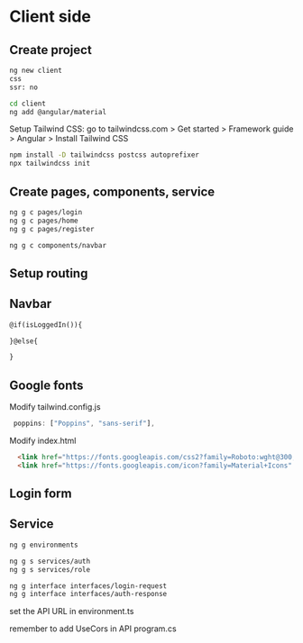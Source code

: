 # Client side

## Create project

```bash
ng new client
css
ssr: no

cd client
ng add @angular/material
```

Setup Tailwind CSS: go to tailwindcss.com > Get started > Framework guide > Angular > Install Tailwind CSS 

```bash
npm install -D tailwindcss postcss autoprefixer
npx tailwindcss init
```

## Create pages, components, service
  
```bash
ng g c pages/login
ng g c pages/home
ng g c pages/register 

ng g c components/navbar
```

## Setup routing

## Navbar

```html
@if(isLoggedIn()){

}@else{

}
```

## Google fonts

Modify tailwind.config.js

```js
 poppins: ["Poppins", "sans-serif"],
```

Modify index.html

```html
  <link href="https://fonts.googleapis.com/css2?family=Roboto:wght@300;400;500&display=swap" rel="stylesheet">
  <link href="https://fonts.googleapis.com/icon?family=Material+Icons" rel="stylesheet">
```

## Login form

## Service

```bash
ng g environments

ng g s services/auth
ng g s services/role

ng g interface interfaces/login-request
ng g interface interfaces/auth-response
```

set the API URL in environment.ts

remember to add  UseCors in API program.cs
